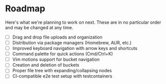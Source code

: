# Roadmap

Here's what we're planning to work on next. These are in no particular order and may be changed at any time.

* [ ] Drag and drop file uploads and organization
* [ ] Distribution via package managers (Homebrew, AUR, etc.)
* [ ] Improved keyboard navigation with arrow keys and shortcuts
* [ ] Command palette for quick actions (Cmd/Ctrl+K)
* [ ] Vim motions support for bucket navigation
* [ ] Creation and deletion of buckets
* [ ] Proper file tree with expanding/collapsing nodes
* [ ] CI-compatible e2e test setup with testcontainers
